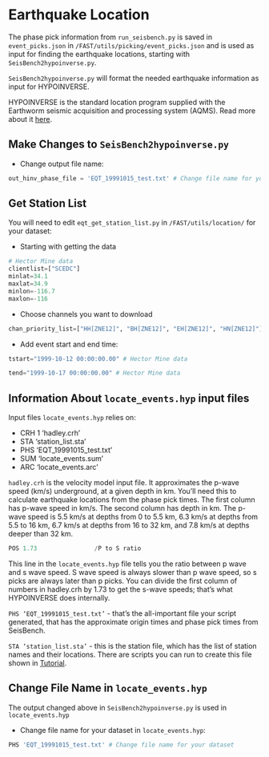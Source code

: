 # Earthquake Location

The phase pick information from `run_seisbench.py` is saved in `event_picks.json` in `/FAST/utils/picking/event_picks.json` and is used as input for finding the earthquake locations, starting with `SeisBench2hypoinverse.py`.  

`SeisBench2hypoinverse.py` will format the needed earthquake information as input for HYPOINVERSE.  

HYPOINVERSE is the standard location program supplied with the Earthworm seismic acquisition and processing system (AQMS). Read more about it [here](https://www.usgs.gov/software/hypoinverse-earthquake-location).  

## Make Changes to `SeisBench2hypoinverse.py`  

* Change output file name:  

```  py linenums="24"
out_hinv_phase_file = 'EQT_19991015_test.txt' # Change file name for your dataset
```  

## Get Station List  

You will need to edit `eqt_get_station_list.py` in `/FAST/utils/location/` for your dataset:  

* Starting with getting the data

```  py linenums="125"
# Hector Mine data
clientlist=["SCEDC"]
minlat=34.1
maxlat=34.9
minlon=-116.7
maxlon=-116
```  

* Choose channels you want to download

```  py linenums="132"
chan_priority_list=["HH[ZNE12]", "BH[ZNE12]", "EH[ZNE12]", "HN[ZNE12]"] # Hector Mine data
```  

* Add event start and end time:

```  py linenums="147"
tstart="1999-10-12 00:00:00.00" # Hector Mine data
```  

```  py linenums="153"
tend="1999-10-17 00:00:00.00" # Hector Mine data
```  
## Information About `locate_events.hyp` input files

Input files `locate_events.hyp` relies on:  

* CRH 1 ‘hadley.crh’  
* STA ‘station_list.sta’  
* PHS ‘EQT_19991015_test.txt’  
* SUM ‘locate_events.sum’  
* ARC ‘locate_events.arc’  

`hadley.crh` is the velocity model input file. It approximates the p-wave speed (km/s) underground, at a given depth in km. You’ll need this to calculate earthquake locations from the phase pick times. The first column has p-wave speed in km/s. The second column has depth in km. The p-wave speed is 5.5 km/s at depths from 0 to 5.5 km, 6.3 km/s at depths from 5.5 to 16 km, 6.7 km/s at depths from 16 to 32 km, and 7.8 km/s at depths deeper than 32 km.

```  py linenums="9"
POS 1.73				/P to S ratio
```  

This line in the `locate_events.hyp` file tells you the ratio between p wave and s wave speed.  S wave speed is always slower than p wave speed, so s picks are always later than p picks.  You can divide the first column of numbers in hadley.crh by 1.73 to get the s-wave speeds; that’s what HYPOINVERSE does internally.

`PHS ‘EQT_19991015_test.txt’` - that’s the all-important file your script generated, that has the approximate origin times and phase pick times from SeisBench.  

`STA ‘station_list.sta’` - this is the station file, which has the list of station names and their locations.  There are scripts you can run to create this file shown in [Tutorial](tutorial.md).  


## Change File Name in `locate_events.hyp`  

The output changed above in `SeisBench2hypoinverse.py` is used in `locate_events.hyp`  

* Change file name for your dataset in `locate_events.hyp`:  

```  py linenums="53"
PHS 'EQT_19991015_test.txt' # Change file name for your dataset
```  